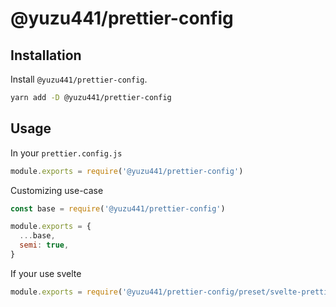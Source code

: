 # @yuzu441/prettier-config

## Installation

Install `@yuzu441/prettier-config`.

```sh
yarn add -D @yuzu441/prettier-config
```

## Usage

In your `prettier.config.js`

```javascript
module.exports = require('@yuzu441/prettier-config')
```

Customizing use-case

```javascript
const base = require('@yuzu441/prettier-config')

module.exports = {
  ...base,
  semi: true,
}
```

If your use svelte

```javascript
module.exports = require('@yuzu441/prettier-config/preset/svelte-prettier')
```
